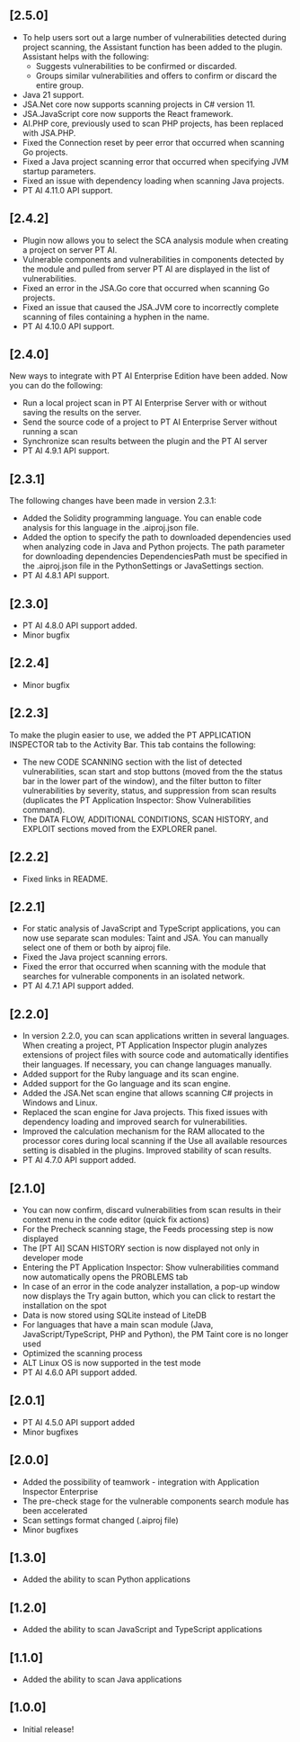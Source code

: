 ## [2.5.0]

- To help users sort out a large number of vulnerabilities detected during project scanning, the Assistant function has been added to the plugin. Assistant helps with the following:
    - Suggests vulnerabilities to be confirmed or discarded.
    - Groups similar vulnerabilities and offers to confirm or discard the entire group.
- Java 21 support.
- JSA.Net core now supports scanning projects in C# version 11.
- JSA.JavaScript core now supports the React framework.
- AI.PHP core, previously used to scan PHP projects, has been replaced with JSA.PHP.
- Fixed the Connection reset by peer error that occurred when scanning Go projects.
- Fixed a Java project scanning error that occurred when specifying JVM startup parameters.
- Fixed an issue with dependency loading when scanning Java projects.
- PT AI 4.11.0 API support.

## [2.4.2]

 - Plugin now allows you to select the SCA analysis module when creating a project on server PT AI.
 - Vulnerable components and vulnerabilities in components detected by the module and pulled from server PT AI are displayed in the list of vulnerabilities.
 - Fixed an error in the JSA.Go core that occurred when scanning Go projects.
 - Fixed an issue that caused the JSA.JVM core to incorrectly complete scanning of files containing a hyphen in the name.
 - PT AI 4.10.0 API support.

## [2.4.0]

New ways to integrate with PT AI Enterprise Edition have been added. Now you can do the following: 

 - Run a local project scan in PT AI Enterprise Server with or without saving the results on the server.
 - Send the source code of a project to PT AI Enterprise Server without running a scan
 - Synchronize scan results between the plugin and the PT AI server 
 - PT AI 4.9.1 API support.

## [2.3.1]

The following changes have been made in version 2.3.1:

- Added the Solidity programming language. You can enable code analysis for this language in the .aiproj.json file.
- Added the option to specify the path to downloaded dependencies used when analyzing code in Java and Python projects. The path parameter for downloading dependencies DependenciesPath must be specified in the .aiproj.json file in the PythonSettings or JavaSettings section.
- PT AI 4.8.1 API support.

## [2.3.0]

- PT AI 4.8.0 API support added.
- Minor bugfix

## [2.2.4]

- Minor bugfix

## [2.2.3]

To make the plugin easier to use, we added the PT APPLICATION INSPECTOR tab to the Activity Bar. This tab contains the following:
-    The new CODE SCANNING section with the list of detected vulnerabilities, scan start and stop buttons (moved from the the status bar in the lower part of the window), and the filter button to filter vulnerabilities by severity, status, and suppression from scan results (duplicates the PT Application Inspector: Show Vulnerabilities command).
-    The DATA FLOW, ADDITIONAL CONDITIONS, SCAN HISTORY, and EXPLOIT sections moved from the EXPLORER panel.

## [2.2.2]

- Fixed links in README.

## [2.2.1]

- For static analysis of JavaScript and TypeScript applications, you can now use separate scan modules: Taint and JSA. You can manually select one of them or both by aiproj file.
- Fixed the Java project scanning errors.
- Fixed the error that occurred when scanning with the module that searches for vulnerable components in an isolated network.
- PT AI 4.7.1 API support added.

## [2.2.0]

- In version 2.2.0, you can scan applications written in several languages. When creating a project, PT Application Inspector plugin analyzes extensions of project files with source code and automatically identifies their languages. If necessary, you can change languages manually.
- Added support for the Ruby language and its scan engine.
- Added support for the Go language and its scan engine.
- Added the JSA.Net scan engine that allows scanning C# projects in Windows and Linux.
- Replaced the scan engine for Java projects. This fixed issues with dependency loading and improved search for vulnerabilities.
- Improved the calculation mechanism for the RAM allocated to the processor cores during local scanning if the Use all available resources setting is disabled in the plugins. Improved stability of scan results.
- PT AI 4.7.0 API support added.

## [2.1.0]

- You can now confirm, discard vulnerabilities from scan results in their context menu in the code editor (quick fix actions)
- For the Precheck scanning stage, the Feeds processing step is now displayed
- The [PT AI] SCAN HISTORY section is now displayed not only in developer mode
- Entering the PT Application Inspector: Show vulnerabilities command now automatically opens the PROBLEMS tab
- In case of an error in the code analyzer installation, a pop-up window now displays the Try
again button, which you can click to restart the installation on the spot
- Data is now stored using SQLite instead of LiteDB
- For languages that have a main scan module (Java, JavaScript/TypeScript, PHP and Python), the PM Taint core is no longer used
- Optimized the scanning process
- ALT Linux OS is now supported in the test mode
- PT AI 4.6.0 API support added.

## [2.0.1]

- PT AI 4.5.0 API support added
- Minor bugfixes

## [2.0.0]

- Added the possibility of teamwork - integration with Application Inspector Enterprise
- The pre-check stage for the vulnerable components search module has been accelerated
- Scan settings format changed (.aiproj file)
- Minor bugfixes

## [1.3.0]

- Added the ability to scan Python applications

## [1.2.0]

- Added the ability to scan JavaScript and TypeScript applications

## [1.1.0]

- Added the ability to scan Java applications

## [1.0.0]

- Initial release!
